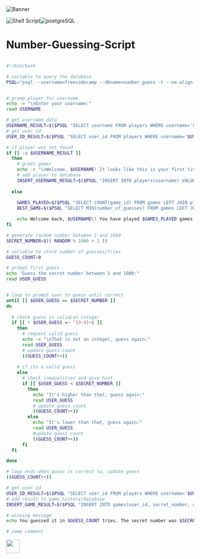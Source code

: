 ![Banner](https://github.com/z-bj/Number-Guessing-Script/blob/master/NUMBER_GUESSING_GAME_BANNER.jpg)

![Shell Script](https://img.shields.io/badge/shell_script-%23121011.svg?style=for-the-badge&logo=gnu-bash&logoColor=white)![postgreSQL](https://camo.githubusercontent.com/281c069a2703e948b536500b9fd808cb4fb2496b3b66741db4013a2c89e91986/68747470733a2f2f696d672e736869656c64732e696f2f62616467652f506f737467726553514c2d3331363139323f7374796c653d666f722d7468652d6261646765266c6f676f3d706f737467726573716c266c6f676f436f6c6f723d7768697465)


# Number-Guessing-Script

``` bash

#!/bin/bash

# variable to query the database
PSQL="psql --username=freecodecamp --dbname=number_guess -t --no-align -c"


# promp player for username
echo -e "\nEnter your username:"
read USERNAME

# get username data
USERNAME_RESULT=$($PSQL "SELECT username FROM players WHERE username='$USERNAME'")
# get user id
USER_ID_RESULT=$($PSQL "SELECT user_id FROM players WHERE username='$USERNAME'")

# if player was not found
if [[ -z $USERNAME_RESULT ]]
  then
    # greet gamer 
    echo -e "\nWelcome, $USERNAME! It looks like this is your first time here.\n"
    # add player to database
    INSERT_USERNAME_RESULT=$($PSQL "INSERT INTO players(username) VALUES ('$USERNAME')")
    
  else
    
    GAMES_PLAYED=$($PSQL "SELECT COUNT(game_id) FROM games LEFT JOIN players USING(user_id) WHERE username='$USERNAME'")
    BEST_GAME=$($PSQL "SELECT MIN(number_of_guesses) FROM games LEFT JOIN players USING(user_id) WHERE username='$USERNAME'")

    echo Welcome back, $USERNAME\! You have played $GAMES_PLAYED games, and your best game took $BEST_GAME guesses.
fi

# generate random number between 1 and 1000
SECRET_NUMBER=$(( RANDOM % 1000 + 1 ))

# variable to store number of guesses/tries
GUESS_COUNT=0

# prompt first guess
echo "Guess the secret number between 1 and 1000:"
read USER_GUESS


# loop to prompt user to guess until correct
until [[ $USER_GUESS == $SECRET_NUMBER ]]
do
  
  # check guess is valid/an integer
  if [[ ! $USER_GUESS =~ ^[0-9]+$ ]]
    then
      # request valid guess
      echo -e "\nThat is not an integer, guess again:"
      read USER_GUESS
      # update guess count
      ((GUESS_COUNT++))
    
    # if its a valid guess
    else
      # check inequalities and give hint
      if [[ $USER_GUESS < $SECRET_NUMBER ]]
        then
          echo "It's higher than that, guess again:"
          read USER_GUESS
          # update guess count
          ((GUESS_COUNT++))
        else 
          echo "It's lower than that, guess again:"
          read USER_GUESS
          #update guess count
          ((GUESS_COUNT++))
      fi  
  fi

done

# loop ends when guess is correct so, update guess
((GUESS_COUNT++))

# get user id
USER_ID_RESULT=$($PSQL "SELECT user_id FROM players WHERE username='$USERNAME'")
# add result to game history/database
INSERT_GAME_RESULT=$($PSQL "INSERT INTO games(user_id, secret_number, number_of_guesses) VALUES ($USER_ID_RESULT, $SECRET_NUMBER, $GUESS_COUNT)")

# winning message
echo You guessed it in $GUESS_COUNT tries. The secret number was $SECRET_NUMBER. Nice job\!

# some comment

```
<img src="https://github.com/z-bj/Number-Guessing-Script/blob/master/deployparrot.gif" width="36">
